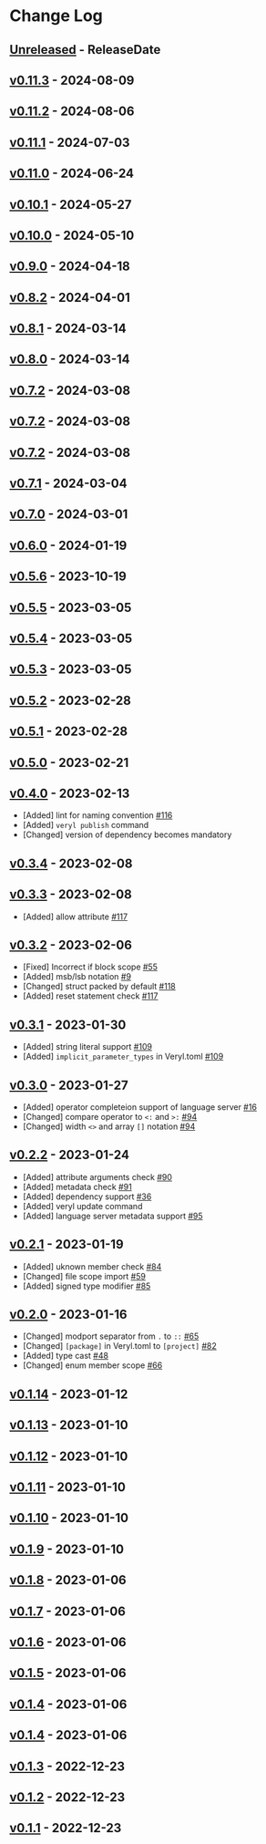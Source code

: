# Change Log

## [Unreleased](https://github.com/veryl-lang/veryl/compare/v0.11.3...Unreleased) - ReleaseDate

## [v0.11.3](https://github.com/veryl-lang/veryl/compare/v0.11.2...v0.11.3) - 2024-08-09

## [v0.11.2](https://github.com/veryl-lang/veryl/compare/v0.11.1...v0.11.2) - 2024-08-06

## [v0.11.1](https://github.com/veryl-lang/veryl/compare/v0.11.0...v0.11.1) - 2024-07-03

## [v0.11.0](https://github.com/veryl-lang/veryl/compare/v0.10.1...v0.11.0) - 2024-06-24

## [v0.10.1](https://github.com/veryl-lang/veryl/compare/v0.10.0...v0.10.1) - 2024-05-27

## [v0.10.0](https://github.com/veryl-lang/veryl/compare/v0.9.0...v0.10.0) - 2024-05-10

## [v0.9.0](https://github.com/veryl-lang/veryl/compare/v0.8.2...v0.9.0) - 2024-04-18

## [v0.8.2](https://github.com/veryl-lang/veryl/compare/v0.8.1...v0.8.2) - 2024-04-01

## [v0.8.1](https://github.com/veryl-lang/veryl/compare/v0.8.0...v0.8.1) - 2024-03-14

## [v0.8.0](https://github.com/veryl-lang/veryl/compare/v0.7.2...v0.8.0) - 2024-03-14

## [v0.7.2](https://github.com/veryl-lang/veryl/compare/v0.7.2...v0.7.2) - 2024-03-08

## [v0.7.2](https://github.com/veryl-lang/veryl/compare/v0.7.2...v0.7.2) - 2024-03-08

## [v0.7.2](https://github.com/veryl-lang/veryl/compare/v0.7.1...v0.7.2) - 2024-03-08

## [v0.7.1](https://github.com/veryl-lang/veryl/compare/v0.7.0...v0.7.1) - 2024-03-04

## [v0.7.0](https://github.com/veryl-lang/veryl/compare/v0.6.0...v0.7.0) - 2024-03-01

## [v0.6.0](https://github.com/veryl-lang/veryl/compare/v0.5.6...v0.6.0) - 2024-01-19

## [v0.5.6](https://github.com/veryl-lang/veryl/compare/v0.5.5...v0.5.6) - 2023-10-19

## [v0.5.5](https://github.com/veryl-lang/veryl/compare/v0.5.4...v0.5.5) - 2023-03-05

## [v0.5.4](https://github.com/veryl-lang/veryl/compare/v0.5.3...v0.5.4) - 2023-03-05

## [v0.5.3](https://github.com/veryl-lang/veryl/compare/v0.5.2...v0.5.3) - 2023-03-05

## [v0.5.2](https://github.com/veryl-lang/veryl/compare/v0.5.1...v0.5.2) - 2023-02-28

## [v0.5.1](https://github.com/veryl-lang/veryl/compare/v0.5.0...v0.5.1) - 2023-02-28

## [v0.5.0](https://github.com/veryl-lang/veryl/compare/v0.4.0...v0.5.0) - 2023-02-21

## [v0.4.0](https://github.com/veryl-lang/veryl/compare/v0.3.4...v0.4.0) - 2023-02-13

* [Added] lint for naming convention [#116](https://github.com/veryl-lang/veryl/issues/116)
* [Added] `veryl publish` command
* [Changed] version of dependency becomes mandatory

## [v0.3.4](https://github.com/veryl-lang/veryl/compare/v0.3.3...v0.3.4) - 2023-02-08

## [v0.3.3](https://github.com/veryl-lang/veryl/compare/v0.3.2...v0.3.3) - 2023-02-08

* [Added] allow attribute [#117](https://github.com/veryl-lang/veryl/issues/117)

## [v0.3.2](https://github.com/veryl-lang/veryl/compare/v0.3.1...v0.3.2) - 2023-02-06

* [Fixed] Incorrect if block scope [#55](https://github.com/veryl-lang/veryl/issues/55)
* [Added] msb/lsb notation [#9](https://github.com/veryl-lang/veryl/issues/9)
* [Changed] struct packed by default [#118](https://github.com/veryl-lang/veryl/issues/118)
* [Added] reset statement check [#117](https://github.com/veryl-lang/veryl/issues/117)

## [v0.3.1](https://github.com/veryl-lang/veryl/compare/v0.3.0...v0.3.1) - 2023-01-30

* [Added] string literal support [#109](https://github.com/veryl-lang/veryl/issues/109)
* [Added] `implicit_parameter_types` in Veryl.toml [#109](https://github.com/veryl-lang/veryl/issues/109)

## [v0.3.0](https://github.com/veryl-lang/veryl/compare/v0.2.2...v0.3.0) - 2023-01-27

* [Added] operator completeion support of language server [#16](https://github.com/veryl-lang/veryl/issues/16)
* [Changed] compare operator to `<:` and `>:` [#94](https://github.com/veryl-lang/veryl/issues/94)
* [Changed] width `<>` and array `[]` notation [#94](https://github.com/veryl-lang/veryl/issues/94)

## [v0.2.2](https://github.com/veryl-lang/veryl/compare/v0.2.1...v0.2.2) - 2023-01-24

* [Added] attribute arguments check [#90](https://github.com/veryl-lang/veryl/issues/90)
* [Added] metadata check [#91](https://github.com/veryl-lang/veryl/issues/91)
* [Added] dependency support [#36](https://github.com/veryl-lang/veryl/issues/36)
* [Added] veryl update command
* [Added] language server metadata support [#95](https://github.com/veryl-lang/veryl/issues/95)

## [v0.2.1](https://github.com/veryl-lang/veryl/compare/v0.2.0...v0.2.1) - 2023-01-19

* [Added] uknown member check [#84](https://github.com/veryl-lang/veryl/issues/84)
* [Changed] file scope import [#59](https://github.com/veryl-lang/veryl/issues/59)
* [Added] signed type modifier [#85](https://github.com/veryl-lang/veryl/issues/85)

## [v0.2.0](https://github.com/veryl-lang/veryl/compare/v0.1.14...v0.2.0) - 2023-01-16

* [Changed] modport separator from `.` to `::` [#65](https://github.com/veryl-lang/veryl/issues/65)
* [Changed] `[package]` in Veryl.toml to `[project]` [#82](https://github.com/veryl-lang/veryl/issues/82)
* [Added] type cast [#48](https://github.com/veryl-lang/veryl/issues/48)
* [Changed] enum member scope [#66](https://github.com/veryl-lang/veryl/issues/66)

## [v0.1.14](https://github.com/veryl-lang/veryl/compare/v0.1.13...v0.1.14) - 2023-01-12

## [v0.1.13](https://github.com/veryl-lang/veryl/compare/v0.1.12...v0.1.13) - 2023-01-10

## [v0.1.12](https://github.com/veryl-lang/veryl/compare/v0.1.11...v0.1.12) - 2023-01-10

## [v0.1.11](https://github.com/veryl-lang/veryl/compare/v0.1.10...v0.1.11) - 2023-01-10

## [v0.1.10](https://github.com/veryl-lang/veryl/compare/v0.1.9...v0.1.10) - 2023-01-10

## [v0.1.9](https://github.com/veryl-lang/veryl/compare/v0.1.8...v0.1.9) - 2023-01-10

## [v0.1.8](https://github.com/veryl-lang/veryl/compare/v0.1.7...v0.1.8) - 2023-01-06

## [v0.1.7](https://github.com/veryl-lang/veryl/compare/v0.1.6...v0.1.7) - 2023-01-06

## [v0.1.6](https://github.com/veryl-lang/veryl/compare/v0.1.5...v0.1.6) - 2023-01-06

## [v0.1.5](https://github.com/veryl-lang/veryl/compare/v0.1.4...v0.1.5) - 2023-01-06

## [v0.1.4](https://github.com/veryl-lang/veryl/compare/v0.1.4...v0.1.4) - 2023-01-06

## [v0.1.4](https://github.com/veryl-lang/veryl/compare/v0.1.3...v0.1.4) - 2023-01-06

## [v0.1.3](https://github.com/veryl-lang/veryl/compare/v0.1.2...v0.1.3) - 2022-12-23

## [v0.1.2](https://github.com/veryl-lang/veryl/compare/v0.1.1...v0.1.2) - 2022-12-23

## [v0.1.1](https://github.com/veryl-lang/veryl/compare/v0.1.0...v0.1.1) - 2022-12-23
